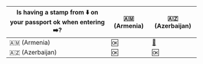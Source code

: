 
| Is having a stamp from ⬇️ on your passport ok when entering ➡️? | 🇦🇲 (Armenia)    | 🇦🇿 (Azerbaijan) |
| -------------------------------------------------------------------------- | --------------- | --------------- |
| 🇦🇲 (Armenia)                                                               | 🆗              | [🥩](https://web.archive.org/web/20130601011435/http://puerrtto.livejournal.com/152718.html?page=2&cut_expand=1)              |
| 🇦🇿 (Azerbaijan)                                                            | 🆗              | 🆗              |
